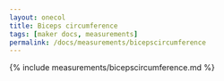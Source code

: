 ```yaml
---
layout: onecol
title: Biceps circumference
tags: [maker docs, measurements]
permalink: /docs/measurements/bicepscircumference
---
```

{% include measurements/bicepscircumference.md %}
